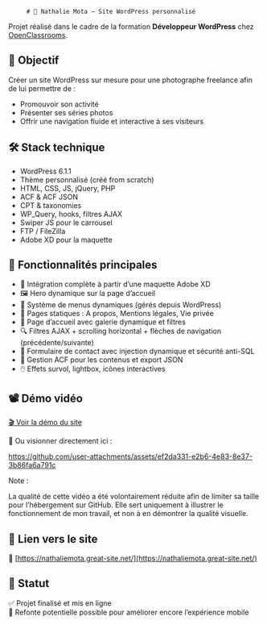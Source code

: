 
         # 📸 Nathalie Mota — Site WordPress personnalisé

Projet réalisé dans le cadre de la formation **Développeur WordPress** chez [OpenClassrooms](https://openclassrooms.com).

## 🎯 Objectif

Créer un site WordPress sur mesure pour une photographe freelance afin de lui permettre de :
- Promouvoir son activité
- Présenter ses séries photos
- Offrir une navigation fluide et interactive à ses visiteurs

## 🛠️ Stack technique

- WordPress 6.1.1
- Thème personnalisé (créé from scratch)
- HTML, CSS, JS, jQuery, PHP
- ACF & ACF JSON
- CPT & taxonomies
- WP_Query, hooks, filtres AJAX
- Swiper JS pour le carrousel
- FTP / FileZilla
- Adobe XD pour la maquette

## 🧱 Fonctionnalités principales

- 🎨 Intégration complète à partir d’une maquette Adobe XD
- 🖼️ Hero dynamique sur la page d’accueil
- 🧭 Système de menus dynamiques (gérés depuis WordPress)
- 📑 Pages statiques : A propos, Mentions légales, Vie privée
- 📸 Page d’accueil avec galerie dynamique et filtres
- 🔍 Filtres AJAX + scrolling horizontal + flèches de navigation (précédente/suivante)
- 💌 Formulaire de contact avec injection dynamique et sécurité anti-SQL
- 📁 Gestion ACF pour les contenus et export JSON
- 🖱️ Effets survol, lightbox, icônes interactives

## 📽️ Démo vidéo

[🎬 Voir la démo du site](https://nathaliemota.great-site.net/)

🎥 Ou visionner directement ici :  


https://github.com/user-attachments/assets/ef2da331-e2b6-4e83-8e37-3b86fa6a791c

Note :

La qualité de cette vidéo a été volontairement réduite afin de limiter sa taille pour l’hébergement sur GitHub. Elle sert uniquement à illustrer le fonctionnement de mon travail, et non à en démontrer la qualité visuelle.

## 🚀 Lien vers le site

🔗 [https://nathaliemota.great-site.net/](https://nathaliemota.great-site.net/)

## 📌 Statut

✅ Projet finalisé et mis en ligne  
📁 Refonte potentielle possible pour améliorer encore l’expérience mobile
 
          
          
          
          
          
          
